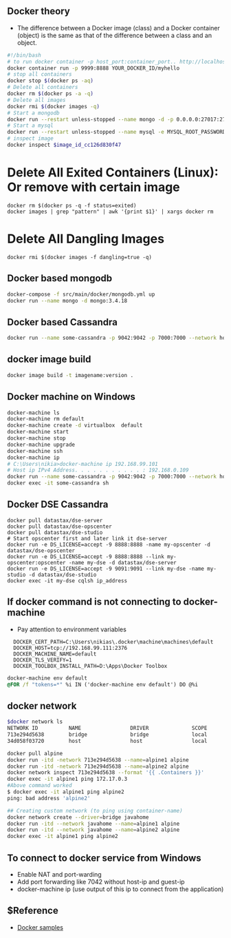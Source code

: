 ## Docker theory
* The difference between a Docker image (class) and a Docker container (object) is the same as that of the difference between a class and an object.

```bash
#!/bin/bash
# to run docker container -p host_port:container_port.. http://localhost:host_port/
docker container run -p 9999:8888 YOUR_DOCKER_ID/myhello
# stop all containers
docker stop $(docker ps -aq)
# Delete all containers
docker rm $(docker ps -a -q)
# Delete all images
docker rmi $(docker images -q)
# Start a mongodb
docker run --restart unless-stopped --name mongo -d -p 0.0.0.0:27017:27017 mongo:3.4.18
# Start a mysql
docker run --restart unless-stopped --name mysql -e MYSQL_ROOT_PASSWORD=root -p 0.0.0.0:31306:3306 -d mysql:8.0.14
# inspect image
docker inspect $image_id_cc126d830f47
```


# Delete All Exited Containers (Linux): Or remove with certain image
```shell
docker rm $(docker ps -q -f status=exited)
docker images | grep "pattern" | awk '{print $1}' | xargs docker rm
```

# Delete All Dangling Images
```shell
docker rmi $(docker images -f dangling=true -q)
```

## Docker based mongodb
```bash
docker-compose -f src/main/docker/mongodb.yml up
docker run --name mongo -d mongo:3.4.18
```
## Docker based Cassandra
```bash
docker run --name some-cassandra -p 9042:9042 -p 7000:7000 --network host -d cassandra:latest
```

## docker image build
```bash
docker image build -t imagename:version .
```

## Docker machine on Windows

```bash
docker-machine ls
docker-machine rm default
docker-machine create -d virtualbox  default
docker-machine start
docker-machine stop
docker-machine upgrade
docker-machine ssh
docker-machine ip
# C:\Users\nikia>docker-machine ip 192.168.99.101
# Host ip IPv4 Address. . . . . . . . . . . : 192.168.0.109
docker run --name some-cassandra -p 9042:9042 -p 7000:7000 --network host -d cassandra:latest
docker exec -it some-cassandra sh
```

## Docker DSE Cassandra

```bsh
docker pull datastax/dse-server
docker pull datastax/dse-opscenter
docker pull datastax/dse-studio
# Start opscenter first and later link it dse-server
docker run -e DS_LICENSE=accept -9 8888:8888 -name my-opscenter -d datastax/dse-opscenter
docker run -e DS_LICENSE=accept -9 8888:8888 --link my-opscenter:opscenter -name my-dse -d datastax/dse-server
docker run -e DS_LICENSE=accept -9 9091:9091 --link my-dse -name my-studio -d datastax/dse-studio
docker exec -it my-dse cqlsh ip_address
```

## If docker command is not connecting to docker-machine

* Pay attention to environment variables

```pre
  DOCKER_CERT_PATH=C:\Users\nikias\.docker\machine\machines\default
  DOCKER_HOST=tcp://192.168.99.111:2376
  DOCKER_MACHINE_NAME=default
  DOCKER_TLS_VERIFY=1
  DOCKER_TOOLBOX_INSTALL_PATH=D:\Apps\Docker Toolbox
```

```bat
docker-machine env default
@FOR /f "tokens=*" %i IN ('docker-machine env default') DO @%i
```

## docker network

```bash
$docker network ls
NETWORK ID          NAME                DRIVER              SCOPE
713e294d5638        bridge              bridge              local
34d058f03720        host                host                local

docker pull alpine
docker run -itd -network 713e294d5638 --name=alpine1 alpine
docker run -itd -network 713e294d5638 --name=alpine2 alpine
docker network inspect 713e294d5638 --format '{{ .Containers }}'
docker exec -it alpine1 ping 172.17.0.3
#Above command worked
$ docker exec -it alpine1 ping alpine2
ping: bad address 'alpine2'

## Creating custom network (to ping using container-name)
docker network create --driver=bridge javahome
docker run -itd --network javahome --name=alpine1 alpine
docker run -itd --network javahome --name=alpine2 alpine
docker exec -it alpine1 ping alpine2
```

## To connect to docker service from Windows
* Enable NAT and port-warding
* Add port forwarding like 7042 without host-ip and guest-ip
* docker-machine ip (use output of this ip to connect from the application)

## $Reference
* [Docker samples](https://docs.docker.com/samples/)
